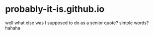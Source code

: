 # probably-it-is.github.io

well what else was I supposed to do as a senior quote? simple words? hahaha
